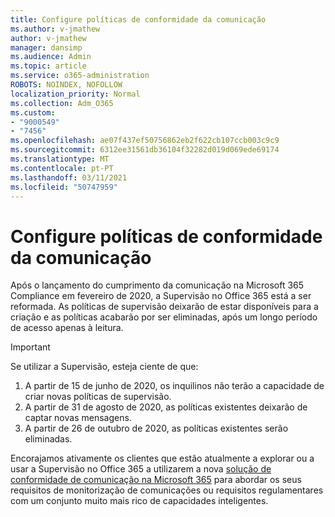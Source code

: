 ```yaml
---
title: Configure políticas de conformidade da comunicação
ms.author: v-jmathew
author: v-jmathew
manager: dansimp
ms.audience: Admin
ms.topic: article
ms.service: o365-administration
ROBOTS: NOINDEX, NOFOLLOW
localization_priority: Normal
ms.collection: Adm_O365
ms.custom:
- "9000549"
- "7456"
ms.openlocfilehash: ae07f437ef50756862eb2f622cb107ccb003c9c9
ms.sourcegitcommit: 6312ee31561db36104f32282d019d069ede69174
ms.translationtype: MT
ms.contentlocale: pt-PT
ms.lasthandoff: 03/11/2021
ms.locfileid: "50747959"
---
```

# <a name="configure-communication-compliance-policies"></a>Configure políticas de conformidade da comunicação

Após o lançamento do cumprimento da comunicação na Microsoft 365 Compliance em fevereiro de 2020, a Supervisão no Office 365 está a ser reformada. As políticas de supervisão deixarão de estar disponíveis para a criação e as políticas acabarão por ser eliminadas, após um longo período de acesso apenas à leitura.

> [!IMPORTANT]
> Se utilizar a Supervisão, esteja ciente de que:
>
> 1. A partir de 15 de junho de 2020, os inquilinos não terão a capacidade de criar novas políticas de supervisão.
> 2. A partir de 31 de agosto de 2020, as políticas existentes deixarão de captar novas mensagens.
> 3. A partir de 26 de outubro de 2020, as políticas existentes serão eliminadas.

Encorajamos ativamente os clientes que estão atualmente a explorar ou a usar a Supervisão no Office 365 a utilizarem a nova [solução de conformidade de comunicação na Microsoft 365](https://go.microsoft.com/fwlink/?linkid=2128593) para abordar os seus requisitos de monitorização de comunicações ou requisitos regulamentares com um conjunto muito mais rico de capacidades inteligentes.
